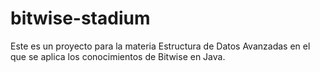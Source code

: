 # bitwise-stadium
Este es un proyecto para la materia Estructura de Datos Avanzadas en el que se aplica los conocimientos de Bitwise en Java.
